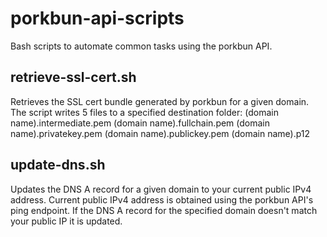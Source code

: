 # porkbun-api-scripts
Bash scripts to automate common tasks using the porkbun API.

## retrieve-ssl-cert.sh
Retrieves the SSL cert bundle generated by porkbun for a given domain.
The script writes 5 files to a specified destination folder:
(domain name).intermediate.pem
(domain name).fullchain.pem
(domain name).privatekey.pem
(domain name).publickey.pem
(domain name).p12

## update-dns.sh
Updates the DNS A record for a given domain to your current public IPv4 address.
Current public IPv4 address is obtained using the porkbun API's ping endpoint.
If the DNS A record for the specified domain doesn't match your public IP it is updated.
